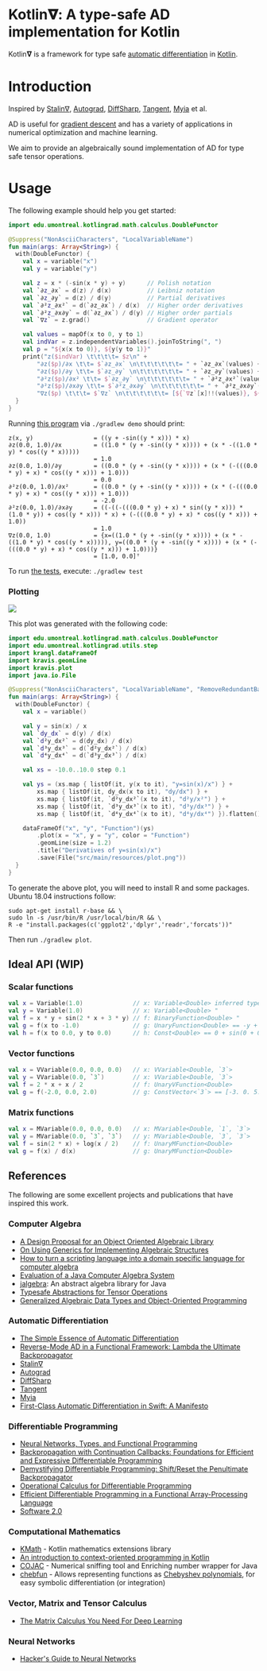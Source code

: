 # Kotlin𝛁: A type-safe AD implementation for Kotlin

Kotlin𝛁 is a framework for type safe [automatic differentiation](https://en.wikipedia.org/wiki/Automatic_differentiation) in [Kotlin](https://kotl.in).

# Introduction

Inspired by [Stalin∇](https://github.com/Functional-AutoDiff/STALINGRAD), [Autograd](https://github.com/hips/autograd), [DiffSharp](https://github.com/DiffSharp/DiffSharp), [Tangent](https://github.com/google/tangent), [Myia](https://github.com/mila-udem/myia) et al.

AD is useful for [gradient descent](https://en.wikipedia.org/wiki/Gradient_descent) and has a variety of applications in numerical optimization and machine learning.

We aim to provide an algebraically sound implementation of AD for type safe tensor operations.

# Usage

The following example should help you get started:

```kotlin
import edu.umontreal.kotlingrad.math.calculus.DoubleFunctor

@Suppress("NonAsciiCharacters", "LocalVariableName")
fun main(args: Array<String>) {
  with(DoubleFunctor) {
    val x = variable("x")
    val y = variable("y")

    val z = x * (-sin(x * y) + y)      // Polish notation
    val `∂z_∂x` = d(z) / d(x)          // Leibniz notation
    val `∂z_∂y` = d(z) / d(y)          // Partial derivatives
    val `∂²z_∂x²` = d(`∂z_∂x`) / d(x)  // Higher order derivatives
    val `∂²z_∂x∂y` = d(`∂z_∂x`) / d(y) // Higher order partials
    val `∇z` = z.grad()                // Gradient operator

    val values = mapOf(x to 0, y to 1)
    val indVar = z.independentVariables().joinToString(", ")
    val p = "${x(x to 0)}, ${y(y to 1)}"
    print("z($indVar) \t\t\t\t= $z\n" +
        "∂z($p)/∂x \t\t= $`∂z_∂x` \n\t\t\t\t\t\t= " + `∂z_∂x`(values) + "\n" +
        "∂z($p)/∂y \t\t= $`∂z_∂y` \n\t\t\t\t\t\t= " + `∂z_∂y`(values) + "\n" +
        "∂²z($p)/∂x² \t\t= $`∂z_∂y` \n\t\t\t\t\t\t= " + `∂²z_∂x²`(values) + "\n" +
        "∂²z($p)/∂x∂y \t\t= $`∂²z_∂x∂y` \n\t\t\t\t\t\t= " + `∂²z_∂x∂y`(values) + "\n" +
        "∇z($p) \t\t\t= $`∇z` \n\t\t\t\t\t\t= [${`∇z`[x]!!(values)}, ${`∇z`[y]!!(values)}]ᵀ")
  }
}
```

Running [this program](src/main/kotlin/edu/umontreal/math/samples/HelloKotlinGrad.kt) via `./gradlew demo` should print:

```
z(x, y) 				= ((y + -sin((y * x))) * x)
∂z(0.0, 1.0)/∂x 		= ((1.0 * (y + -sin((y * x)))) + (x * -((1.0 * y) * cos((y * x))))) 
						= 1.0
∂z(0.0, 1.0)/∂y 		= ((0.0 * (y + -sin((y * x)))) + (x * (-(((0.0 * y) + x) * cos((y * x))) + 1.0))) 
						= 0.0
∂²z(0.0, 1.0)/∂x² 		= ((0.0 * (y + -sin((y * x)))) + (x * (-(((0.0 * y) + x) * cos((y * x))) + 1.0))) 
						= -2.0
∂²z(0.0, 1.0)/∂x∂y 		= ((-((-(((0.0 * y) + x) * sin((y * x))) * (1.0 * y)) + cos((y * x))) * x) + (-(((0.0 * y) + x) * cos((y * x))) + 1.0)) 
						= 1.0
∇z(0.0, 1.0) 			= {x=((1.0 * (y + -sin((y * x)))) + (x * -((1.0 * y) * cos((y * x))))), y=((0.0 * (y + -sin((y * x)))) + (x * (-(((0.0 * y) + x) * cos((y * x))) + 1.0)))} 
						= [1.0, 0.0]ᵀ
```

To run [the tests](src/test/kotlin/edu/umontreal/kotlingrad), execute: `./gradlew test`

### Plotting

![](src/main/resources/plot.png)

This plot was generated with the following code:

```kotlin
import edu.umontreal.kotlingrad.math.calculus.DoubleFunctor
import edu.umontreal.kotlingrad.utils.step
import krangl.dataFrameOf
import kravis.geomLine
import kravis.plot
import java.io.File

@Suppress("NonAsciiCharacters", "LocalVariableName", "RemoveRedundantBackticks")
fun main(args: Array<String>) {
  with(DoubleFunctor) {
    val x = variable()

    val y = sin(x) / x
    val `dy_dx` = d(y) / d(x)
    val `d²y_dx²` = d(dy_dx) / d(x)
    val `d³y_dx³` = d(`d²y_dx²`) / d(x)
    val `d⁴y_dx⁴` = d(`d³y_dx³`) / d(x)

    val xs = -10.0..10.0 step 0.1

    val ys = (xs.map { listOf(it, y(x to it), "y=sin(x)/x") } +
        xs.map { listOf(it, dy_dx(x to it), "dy/dx") } +
        xs.map { listOf(it, `d²y_dx²`(x to it), "d²y/x²") } +
        xs.map { listOf(it, `d³y_dx³`(x to it), "d³y/dx³") } +
        xs.map { listOf(it, `d⁴y_dx⁴`(x to it), "d⁴y/dx⁴") }).flatten()

    dataFrameOf("x", "y", "Function")(ys)
        .plot(x = "x", y = "y", color = "Function")
        .geomLine(size = 1.2)
        .title("Derivatives of y=sin(x)/x")
        .save(File("src/main/resources/plot.png"))
  }
}
```

To generate the above plot, you will need to install R and some packages. Ubuntu 18.04 instructions follow:

```
sudo apt-get install r-base && \
sudo ln -s /usr/bin/R /usr/local/bin/R && \
R -e "install.packages(c('ggplot2','dplyr','readr','forcats'))"
```

Then run `./gradlew plot`.

## Ideal API (WIP)

### Scalar functions

```kotlin
val x = Variable(1.0)              // x: Variable<Double> inferred type
val y = Variable(1.0)              // x: Variable<Double> "
val f = x * y + sin(2 * x + 3 * y) // f: BinaryFunction<Double> "
val g = f(x to -1.0)               // g: UnaryFunction<Double> == -y + sin(-2 + 3 * y)
val h = f(x to 0.0, y to 0.0)      // h: Const<Double> == 0 + sin(0 + 0) == 0
```

### Vector functions

```kotlin
val x = VVariable(0.0, 0.0, 0.0)   // x: VVariable<Double, `3`>
val y = VVariable(0.0, `3`)        // x: VVariable<Double, `3`>
val f = 2 * x + x / 2              // f: UnaryVFunction<Double>
val g = f(-2.0, 0.0, 2.0)          // g: ConstVector<`3`> == [-3. 0. 5.]
```

### Matrix functions

```kotlin
val x = MVariable(0.0, 0.0, 0.0)   // x: MVariable<Double, `1`, `3`>
val y = MVariable(0.0, `3`, `3`)   // y: MVariable<Double, `3`, `3`>
val f = sin(2 * x) + log(x / 2)    // f: UnaryMFunction<Double>
val g = f(x) / d(x)                // g: UnaryMFunction<Double>
```

## References

The following are some excellent projects and publications that have inspired this work.

### Computer Algebra

* [A Design Proposal for an Object Oriented Algebraic Library](https://pdfs.semanticscholar.org/6fd2/88960ef83469c898a3d8ed8f0950e7839625.pdf)
* [On Using Generics for Implementing Algebraic Structures](http://www.cs.ubbcluj.ro/~studia-i/contents/2011-4/02-Niculescu.pdf)
* [How to turn a scripting language into a domain specific language for computer algebra](https://arxiv.org/pdf/0811.1061.pdf)
* [Evaluation of a Java Computer Algebra System](https://pdfs.semanticscholar.org/ce81/39a9008bdc7d23be0ff05ef5a16d512b352c.pdf)
* [jalgebra](https://github.com/mdgeorge4153/jalgebra): An abstract algebra library for Java
* [Typesafe Abstractions for Tensor Operations](https://arxiv.org/pdf/1710.06892.pdf)
* [Generalized Algebraic Data Types and Object-Oriented Programming](https://www.microsoft.com/en-us/research/wp-content/uploads/2016/02/gadtoop.pdf)

### Automatic Differentiation

* [The Simple Essence of Automatic Differentiation](http://conal.net/papers/essence-of-ad/essence-of-ad-icfp.pdf)
* [Reverse-Mode AD in a Functional Framework: Lambda the Ultimate Backpropagator](http://www-bcl.cs.may.ie/~barak/papers/toplas-reverse.pdf)
* [Stalin∇](https://github.com/Functional-AutoDiff/STALINGRAD)
* [Autograd](https://github.com/hips/autograd)
* [DiffSharp](https://github.com/DiffSharp/DiffSharp)
* [Tangent](https://github.com/google/tangent)
* [Myia](https://github.com/mila-udem/myia)
* [First-Class Automatic Differentiation in Swift: A Manifesto](https://gist.github.com/rxwei/30ba75ce092ab3b0dce4bde1fc2c9f1d)


### Differentiable Programming

* [Neural Networks, Types, and Functional Programming](http://colah.github.io/posts/2015-09-NN-Types-FP/)
* [Backpropagation with Continuation Callbacks: Foundations for Efficient and Expressive Differentiable Programming](http://papers.nips.cc/paper/8221-backpropagation-with-callbacks-foundations-for-efficient-and-expressive-differentiable-programming.pdf)
* [Demystifying Differentiable Programming: Shift/Reset the Penultimate Backpropagator](https://www.cs.purdue.edu/homes/rompf/papers/wang-preprint201811.pdf)
* [Operational Calculus for Differentiable Programming](https://arxiv.org/pdf/1610.07690.pdf)
* [Efficient Differentiable Programming in a Functional Array-Processing Language](https://arxiv.org/pdf/1806.02136.pdf)
* [Software 2.0](https://medium.com/@karpathy/software-2-0-a64152b37c35)

### Computational Mathematics

* [KMath](https://github.com/altavir/kmath) - Kotlin mathematics extensions library
* [An introduction to context-oriented programming in Kotlin](https://proandroiddev.com/an-introduction-context-oriented-programming-in-kotlin-2e79d316b0a2)
* [COJAC](https://github.com/Cojac/Cojac) - Numerical sniffing tool and Enriching number wrapper for Java
* [chebfun](http://www.chebfun.org/) - Allows representing functions as [Chebyshev polynomials](https://en.wikipedia.org/wiki/Chebyshev_polynomials), for easy symbolic differentiation (or integration)

### Vector, Matrix and Tensor Calculus

* [The Matrix Calculus You Need For Deep Learning](https://explained.ai/matrix-calculus/index.html)

### Neural Networks

* [Hacker's Guide to Neural Networks](http://karpathy.github.io/neuralnets/)